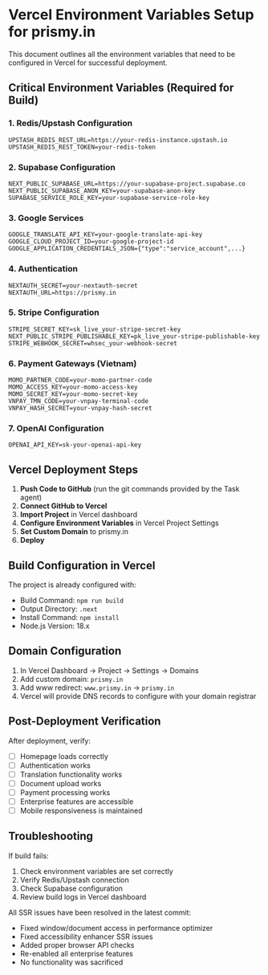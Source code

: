 # Vercel Environment Variables Setup for prismy.in

This document outlines all the environment variables that need to be configured in Vercel for successful deployment.

## Critical Environment Variables (Required for Build)

### 1. Redis/Upstash Configuration

```
UPSTASH_REDIS_REST_URL=https://your-redis-instance.upstash.io
UPSTASH_REDIS_REST_TOKEN=your-redis-token
```

### 2. Supabase Configuration

```
NEXT_PUBLIC_SUPABASE_URL=https://your-supabase-project.supabase.co
NEXT_PUBLIC_SUPABASE_ANON_KEY=your-supabase-anon-key
SUPABASE_SERVICE_ROLE_KEY=your-supabase-service-role-key
```

### 3. Google Services

```
GOOGLE_TRANSLATE_API_KEY=your-google-translate-api-key
GOOGLE_CLOUD_PROJECT_ID=your-google-project-id
GOOGLE_APPLICATION_CREDENTIALS_JSON={"type":"service_account",...}
```

### 4. Authentication

```
NEXTAUTH_SECRET=your-nextauth-secret
NEXTAUTH_URL=https://prismy.in
```

### 5. Stripe Configuration

```
STRIPE_SECRET_KEY=sk_live_your-stripe-secret-key
NEXT_PUBLIC_STRIPE_PUBLISHABLE_KEY=pk_live_your-stripe-publishable-key
STRIPE_WEBHOOK_SECRET=whsec_your-webhook-secret
```

### 6. Payment Gateways (Vietnam)

```
MOMO_PARTNER_CODE=your-momo-partner-code
MOMO_ACCESS_KEY=your-momo-access-key
MOMO_SECRET_KEY=your-momo-secret-key
VNPAY_TMN_CODE=your-vnpay-terminal-code
VNPAY_HASH_SECRET=your-vnpay-hash-secret
```

### 7. OpenAI Configuration

```
OPENAI_API_KEY=sk-your-openai-api-key
```

## Vercel Deployment Steps

1. **Push Code to GitHub** (run the git commands provided by the Task agent)
2. **Connect GitHub to Vercel**
3. **Import Project** in Vercel dashboard
4. **Configure Environment Variables** in Vercel Project Settings
5. **Set Custom Domain** to prismy.in
6. **Deploy**

## Build Configuration in Vercel

The project is already configured with:

- Build Command: `npm run build`
- Output Directory: `.next`
- Install Command: `npm install`
- Node.js Version: 18.x

## Domain Configuration

1. In Vercel Dashboard → Project → Settings → Domains
2. Add custom domain: `prismy.in`
3. Add www redirect: `www.prismy.in` → `prismy.in`
4. Vercel will provide DNS records to configure with your domain registrar

## Post-Deployment Verification

After deployment, verify:

- [ ] Homepage loads correctly
- [ ] Authentication works
- [ ] Translation functionality works
- [ ] Document upload works
- [ ] Payment processing works
- [ ] Enterprise features are accessible
- [ ] Mobile responsiveness is maintained

## Troubleshooting

If build fails:

1. Check environment variables are set correctly
2. Verify Redis/Upstash connection
3. Check Supabase configuration
4. Review build logs in Vercel dashboard

All SSR issues have been resolved in the latest commit:

- Fixed window/document access in performance optimizer
- Fixed accessibility enhancer SSR issues
- Added proper browser API checks
- Re-enabled all enterprise features
- No functionality was sacrificed
